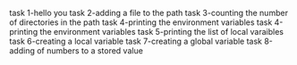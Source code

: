 task 1-hello you
task 2-adding a file to the path
task 3-counting the number of directories in the path
task 4-printing the environment variables
task 4-printing the environment variables
task 5-printing the list of local varaibles
task 6-creating a local variable
task 7-creating a global variable
task 8-adding of numbers to a stored value
